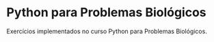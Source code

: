 # Python para Problemas Biológicos
Exercícios implementados no curso Python para Problemas Biológicos.
